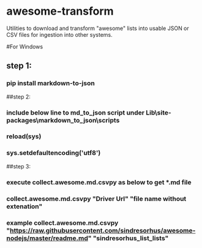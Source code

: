 # awesome-transform
Utilities to download and transform "awesome" lists into usable JSON or CSV files for ingestion into other systems. 

#For Windows
##	step 1: 
###	pip install markdown-to-json
##step 2: 
###	include below line to md_to_json script under Lib\site-packages\markdown_to_json\scripts
###	reload(sys)

###	sys.setdefaultencoding('utf8')

##step 3: 
###	execute collect.awesome.md.csvpy as below to get *.md file
###	collect.awesome.md.csvpy "Driver Url" "file name without extenation"
###	example collect.awesome.md.csvpy "https://raw.githubusercontent.com/sindresorhus/awesome-nodejs/master/readme.md" "sindresorhus_list_lists"
